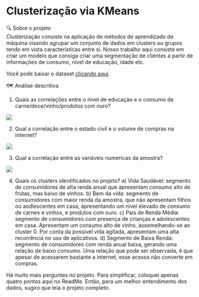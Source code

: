 # Clusterização via KMeans 

🔍 Sobre o projeto <br> 
Clusterização consiste na aplicação de métodos de aprendizado de máquina visando agrupar um conjunto de dados em clusters ou grupos tendo em vista características entre si. Nosso trabalho aqui consiste em criar um modelo que consiga criar uma segmentação de clientes a partir de informações de consumo, nível de educação, idade etc.

Você pode baixar o dataset <a href="www.kaggle.com/datasets/vishakhdapat/customer-segmentation-clustering?rvi=1" target="_blank">clicando aqui</a>.

🗺️ Análise descritiva <br>

1. Quais as correlações entre o nivel de educação e o consumo de carne/doce/vinho/produtos com ouro?
<img src="https://i.ibb.co/d0VwryV/cluster-1.png">

2. Qual a correlação entre o estado civil e o volume de compras na internet? 
<img src="https://i.ibb.co/yY24h0S/cluster-2.png">

3. Qual a correlação entre as variáveis numéricas da amostra? <br>
<img src="https://i.ibb.co/xSnY6D1/cluster-3.png">

4. Quais os clusters identificados no projeto? 
  a) Vida Saudável: segmento de consumidores de alta renda anual que apresentam consumo alto de frutas, mas baixo de vinhos.
  b) Bem da vida: segmento de consumidores com maior renda da amostra, que não apresentam filhos ou aodlescentes em casa, apresentando um nível elevado de consumo de carnes e vinhos, e produtos com ouro.
  c) Pais de Renda Média: segmento de consumidores com presença de crianças e adolescentes em casa. Apresentam um consumo alto de vinho, assemelhando-se ao cluster 0. Por conta da possível vida agitada, apresentam uma alta recorrência no uso de aplicativos.
  d) Segmento de Baixa Renda: segmento de consumidores com renda anual baixa, gerando uma relação de baixo consumo. Uma relação que pode ser observada, é que apesar de acessarem bastante a internet, esse acesso não converte em compras.

Há muito mais perguntas no projeto. Para simplificar, coloquei apenas quatro pontos aqui no ReadMe. Então, para um melhor entendimento dos dados, sugiro que leia o projeto completo.
